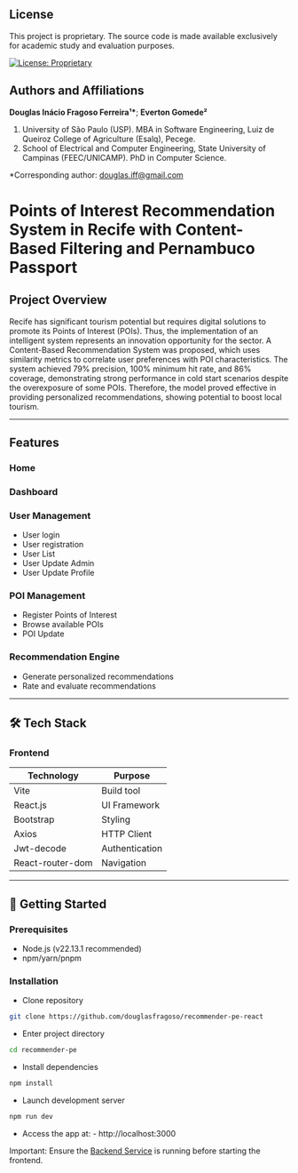 ## License

This project is proprietary. The source code is made available exclusively for academic study and evaluation purposes.

[![License: Proprietary](https://img.shields.io/badge/license-proprietary-red.svg)](https://github.com/douglasfragoso/recommender-pe-react?tab=License-1-ov-file)

## Authors and Affiliations

**Douglas Inácio Fragoso Ferreira¹\***; **Everton Gomede²**

1. University of São Paulo (USP). MBA in Software Engineering, Luiz de Queiroz College of Agriculture (Esalq), Pecege.
2. School of Electrical and Computer Engineering, State University of Campinas (FEEC/UNICAMP). PhD in Computer Science.

\*Corresponding author: douglas.iff@gmail.com

# Points of Interest Recommendation System in Recife with Content-Based Filtering and Pernambuco Passport

## Project Overview

Recife has significant tourism potential but requires digital solutions to promote its Points of Interest (POIs). Thus, the implementation of an intelligent system represents an innovation opportunity for the sector. A Content-Based Recommendation System was proposed, which uses similarity metrics to correlate user preferences with POI characteristics. 
The system achieved 79% precision, 100% minimum hit rate, and 86% coverage, demonstrating strong performance in cold start scenarios despite the overexposure of some POIs. Therefore, the model proved effective in providing personalized recommendations, showing potential to boost local tourism.

---

## Features  

### Home
### Dashboard

### User Management
- User login  
- User registration  
- User List
- User Update Admin
- User Update Profile

### POI Management  
- Register Points of Interest  
- Browse available POIs  
- POI Update

### Recommendation Engine  
- Generate personalized recommendations  
- Rate and evaluate recommendations  

---

## 🛠️ Tech Stack  

### Frontend  
| Technology       | Purpose                |
|------------------|------------------------|
| Vite             | Build tool             |
| React.js         | UI Framework           |
| Bootstrap        | Styling                |
| Axios            | HTTP Client            |
| Jwt-decode       | Authentication         |
| React-router-dom | Navigation             |

---

## 🚀 Getting Started  

### Prerequisites  
- Node.js (v22.13.1 recommended)  
- npm/yarn/pnpm  

### Installation  

- Clone repository
```bash
git clone https://github.com/douglasfragoso/recommender-pe-react
```

- Enter project directory
```bash
cd recommender-pe
```
- Install dependencies
```bash
npm install
```
- Launch development server
```bash
npm run dev
```
- Access the app at: - http://localhost:3000

Important: Ensure the [Backend Service](https://github.com/douglasfragoso/recommender-pe) is running before starting the frontend.
